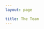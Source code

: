 ```yaml
---
layout: page

title: The Team
---
```


<script setup>
  import { VPTeamPage, VPTeamPageTitle, VPTeamPageSection, VPTeamMembers } from "vitepress/theme";
  import { projectManagers, teamMembers } from "./_data/team";
</script>

<VPTeamPage>
  <VPTeamPageTitle>
    <template #title>The Team</template>
    <template #lead>
      The development of DevIT is guided by an international team, some of whom have chosen to be featured below.
    </template>
  </VPTeamPageTitle>
  <VPTeamPageSection>
    <template #title>Project Managers</template>
    <template #members>
      <VPTeamMembers :members="projectManagers" />
    </template>
  </VPTeamPageSection>
  <VPTeamPageSection>
    <template #title>Team Members</template>
    <template #members>
      <VPTeamMembers :members="teamMembers" />
    </template>
  </VPTeamPageSection>
  <!-- <VPTeamPageSection>
    <template #title>Contributors ❤️</template>
    <template #members>
      <VPTeamMembers size="small" :members="featuredContributors" />
    </template>
  </VPTeamPageSection> -->
</VPTeamPage>
